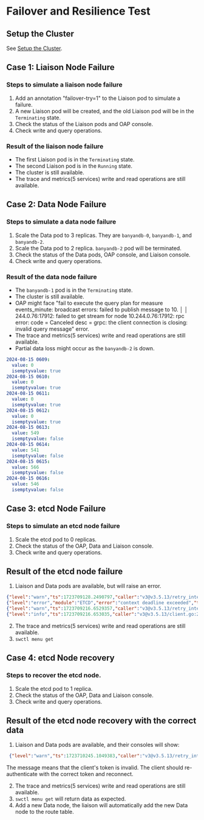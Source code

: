 # Failover and Resilience Test

## Setup the Cluster

See [Setup the Cluster](setup.md).

## Case 1: Liaison Node Failure

### Steps to simulate a liaison node failure

1. Add an annotation "failover-try=1" to the Liaison pod to simulate a failure.
2. A new Liaison pod will be created, and the old Liaison pod will be in the `Terminating` state.
3. Check the status of the Liaison pods and OAP console.
4. Check write and query operations.

### Result of the liaison node failure

- The first Liaison pod is in the `Terminating` state.
- The second Liaison pod is in the `Running` state.
- The cluster is still available.
- The trace and metrics(5 services) write and read operations are still available.

## Case 2: Data Node Failure

### Steps to simulate a data node failure

1. Scale the Data pod to 3 replicas. They are `banyandb-0`, `banyandb-1`, and `banyandb-2`.
2. Scale the Data pod to 2 replica. `banyandb-2` pod will be terminated.
3. Check the status of the Data pods, OAP console, and Liaison console.
4. Check write and query operations.

### Result of the data node failure

- The `banyandb-1` pod is in the `Terminating` state.
- The cluster is still available.
- OAP might face "fail to execute the query plan for measure events_minute: broadcast errors: failed to publish message to 10. │
│ 244.0.76:17912: failed to get stream for node 10.244.0.76:17912: rpc error: code = Canceled desc = grpc: the client connection is closing: invalid query message" error.
- The trace and metrics(5 services) write and read operations are still available.
- Partial data loss might occur as the `banyandb-2` is down.

```yaml
2024-08-15 0609:
  value: 0
  isemptyvalue: true
2024-08-15 0610:
  value: 0
  isemptyvalue: true
2024-08-15 0611:
  value: 0
  isemptyvalue: true
2024-08-15 0612:
  value: 0
  isemptyvalue: true
2024-08-15 0613:
  value: 549
  isemptyvalue: false
2024-08-15 0614:
  value: 541
  isemptyvalue: false
2024-08-15 0615:
  value: 566
  isemptyvalue: false
2024-08-15 0616:
  value: 546
  isemptyvalue: false
```

## Case 3: etcd Node Failure

### Steps to simulate an etcd node failure

1. Scale the etcd pod to 0 replicas.
2. Check the status of the OAP, Data and Liaison console.
3. Check write and query operations.

## Result of the etcd node failure

1. Liaison and Data pods are available, but will raise an error.

```json
{"level":"warn","ts":1723709128.2490797,"caller":"v3@v3.5.13/retry_interceptor.go:62","msg":"retrying of unary invoker failed","target":"etcd-endpoints://0xc00049e1e0/failover-test-etcd-0.failover-test-etcd-headless.default:2379","attempt":0,"error":"rpc error: code = DeadlineExceeded desc = latest balancer error: last connection error: connection error: desc = \"transport: Error while dialing: dial tcp 10.96.126.15:2379: connect: connection refused\""}
{"level":"error","module":"ETCD","error":"context deadline exceeded","time":"2024-08-15T08:05:28Z","message":"failed to revoke lease 8287064579165108153"}                                                                                                                            
{"level":"warn","ts":1723709216.6529357,"caller":"v3@v3.5.13/retry_interceptor.go:62","msg":"retrying of unary invoker failed","target":"etcd-endpoints://0xc00049e1e0/failover-test-etcd-0.failover-test-etcd-headless.default:2379","attempt":0,"error":"rpc error: code = DeadlineExceeded desc = latest balancer error: last connection error: connection error: desc = \"transport: Error while dialing: dial tcp: lookup failover-test-etcd-0.failover-test-etcd-headless.default.svc.cluster.local on 10.96.0.10:53: no such host\""}
{"level":"info","ts":1723709216.653035,"caller":"v3@v3.5.13/client.go:210","msg":"Auto sync endpoints failed.","error":"context deadline exceeded"} 
```

2. The trace and metrics(5 services) write and read operations are still available.
3. `swctl menu get`

## Case 4: etcd Node recovery

### Steps to recover the etcd node.

1. Scale the etcd pod to 1 replica.
2. Check the status of the OAP, Data and Liaison console.
3. Check write and query operations.

## Result of the etcd node recovery with the correct data

1. Liaison and Data pods are available, and their consoles will show:

```json
 {"level":"warn","ts":1723710245.1049383,"caller":"v3@v3.5.13/retry_interceptor.go:62","msg":"retrying of unary invoker failed","target":"etcd-endpoints://0xc00049e1e0/failover-test-etcd-0.failover-test-etcd-headless.default:2379","attempt":0,"error":"rpc error: code = Unauthenticated desc = etcdserver: invalid auth token"} 
```

The message means that the client's token is invalid. The client should re-authenticate with the correct token and reconnect.

2. The trace and metrics(5 services) write and read operations are still available.
3. `swctl menu get` will return data as expected.
4. Add a new Data node, the liaison will automatically add the new Data node to the route table.

